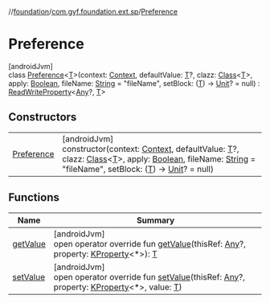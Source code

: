 //[foundation](../../../index.md)/[com.gyf.foundation.ext.sp](../index.md)/[Preference](index.md)

# Preference

[androidJvm]\
class [Preference](index.md)&lt;[T](index.md)&gt;(context: [Context](https://developer.android.com/reference/kotlin/android/content/Context.html), defaultValue: [T](index.md)?, clazz: [Class](https://developer.android.com/reference/kotlin/java/lang/Class.html)&lt;[T](index.md)&gt;, apply: [Boolean](https://kotlinlang.org/api/core/kotlin-stdlib/kotlin/-boolean/index.html), fileName: [String](https://kotlinlang.org/api/core/kotlin-stdlib/kotlin/-string/index.html) = &quot;fileName&quot;, setBlock: ([T](index.md)) -&gt; [Unit](https://kotlinlang.org/api/core/kotlin-stdlib/kotlin/-unit/index.html)? = null) : [ReadWriteProperty](https://kotlinlang.org/api/core/kotlin-stdlib/kotlin.properties/-read-write-property/index.html)&lt;[Any](https://kotlinlang.org/api/core/kotlin-stdlib/kotlin/-any/index.html)?, [T](index.md)&gt;

## Constructors

| | |
|---|---|
| [Preference](-preference.md) | [androidJvm]<br>constructor(context: [Context](https://developer.android.com/reference/kotlin/android/content/Context.html), defaultValue: [T](index.md)?, clazz: [Class](https://developer.android.com/reference/kotlin/java/lang/Class.html)&lt;[T](index.md)&gt;, apply: [Boolean](https://kotlinlang.org/api/core/kotlin-stdlib/kotlin/-boolean/index.html), fileName: [String](https://kotlinlang.org/api/core/kotlin-stdlib/kotlin/-string/index.html) = &quot;fileName&quot;, setBlock: ([T](index.md)) -&gt; [Unit](https://kotlinlang.org/api/core/kotlin-stdlib/kotlin/-unit/index.html)? = null) |

## Functions

| Name | Summary |
|---|---|
| [getValue](get-value.md) | [androidJvm]<br>open operator override fun [getValue](get-value.md)(thisRef: [Any](https://kotlinlang.org/api/core/kotlin-stdlib/kotlin/-any/index.html)?, property: [KProperty](https://kotlinlang.org/api/core/kotlin-stdlib/kotlin.reflect/-k-property/index.html)&lt;*&gt;): [T](index.md) |
| [setValue](set-value.md) | [androidJvm]<br>open operator override fun [setValue](set-value.md)(thisRef: [Any](https://kotlinlang.org/api/core/kotlin-stdlib/kotlin/-any/index.html)?, property: [KProperty](https://kotlinlang.org/api/core/kotlin-stdlib/kotlin.reflect/-k-property/index.html)&lt;*&gt;, value: [T](index.md)) |